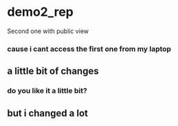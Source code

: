 # demo2_rep
Second one with public view
### cause i cant access the first one from my laptop
## a little bit of changes
### do you like it a little bit?
## but i changed a lot